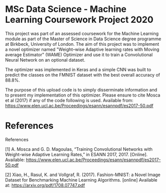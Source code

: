 # MSc Data Science - Machine Learning Coursework Project 2020

This project was part of an assessed coursework for the Machine Learning module as part of the Master of Science in Data Science degree programme at Birkbeck, University of London. The aim of this project was to implement a novel optimizer named "Weight–wise Adaptive learning rates with Moving average Estimator" (WAME) Optimizer and use it to train a Convolutional Neural Network on an optional dataset.

The optimizer was implemented in Keras and a simple CNN was built to predict the classes on the FMNIST dataset with the best overall accuracy of 88.8%.

The purpose of this upload code is to simply disserminate information and to present my implementation of this optimizer.   Please ensure to cite Mosca et al (2017) if any of the code following is used. Available from: https://www.elen.ucl.ac.be/Proceedings/esann/esannpdf/es2017-50.pdf

# References 


References

[1] A. Mosca and G. D. Magoulas, “Training Convolutional Networks with Weight-wise Adaptive Learning Rates,” in ESANN 2017, 2017. [Online]. Available: https://www.elen.ucl.ac.be/Proceedings/esann/esannpdf/es2017-50.pdf

[2] Xiao, H., Rasul, K. and Vollgraf, R. (2017). Fashion-MNIST: a Novel Image Dataset for Benchmarking Machine
Learning Algorithms. [online] Available at: https://arxiv.org/pdf/1708.07747.pdf 

